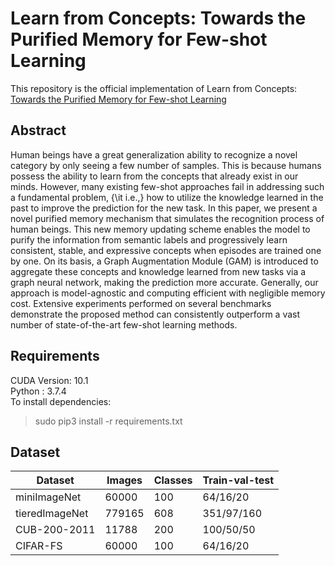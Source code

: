 # Learn from Concepts: Towards the Purified Memory for Few-shot Learning
 This repository is the official implementation of Learn from Concepts: [Towards the Purified Memory for Few-shot Learning]()
## Abstract
Human beings have a great generalization ability to recognize a novel category by only seeing a few number of samples. This is because humans possess the ability to learn from the concepts that already exist in our minds. However, many existing few-shot approaches fail in addressing such a fundamental problem, {\it i.e.,} how to utilize the knowledge learned in the past to improve the prediction for the new task. In this paper, we present a novel purified memory mechanism that simulates the recognition process of human beings. This new memory updating scheme enables the model to purify the information from semantic labels and progressively learn consistent, stable, and expressive concepts when episodes are trained one by one. On its basis, a Graph Augmentation Module (GAM) is introduced to aggregate these concepts and knowledge learned from new tasks via a graph neural network, making the prediction more accurate. Generally, our approach is model-agnostic and computing efficient with negligible memory cost. Extensive experiments performed on several benchmarks demonstrate the proposed method can consistently outperform a vast number of state-of-the-art few-shot learning methods.
## Requirements
CUDA Version: 10.1 <br>
Python : 3.7.4 <br>
To install dependencies: <br>
> sudo pip3 install -r requirements.txt

## Dataset
| Dataset        | Images      | Classes     | Train-val-test |
| -----------    | ----------- | ----------- | -------------  |
| miniImageNet   | 60000       |  100        |  64/16/20      |
| tieredImageNet | 779165      |  608        |  351/97/160    |
| CUB-200-2011   | 11788       |  200        |  100/50/50     |
| CIFAR-FS       | 60000       |  100        |  64/16/20      |